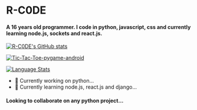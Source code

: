 # R-C0DE

#### A 16 years old programmer. I code in python, javascript, css and currently learning node.js, sockets and react.js.

[![R-C0DE's GitHub stats](https://github-readme-stats.vercel.app/api?username=R-C0DE&count_private=true&theme=midnight-purple&border_radius=30&border_color=fff)](https://github.com/R-C0DE/github-readme-stats)

[![Tic-Tac-Toe-pygame-android](https://github-readme-stats.vercel.app/api/pin/?username=R-C0DE&repo=Tic-Tac-Toe_pygame-android&theme=midnight-purple&border_radius=30&border_color=fff)](https://github.com/R-C0DE/Tic-Tac-Toe_pygame-android)

[![Language Stats](https://github-readme-stats.vercel.app/api/top-langs/?username=R-C0DE&langs_count=5&theme=midnight-purple&border_radius=30&border_color=fff&layout=compact)]()
- 🔭 Currently working on python...
- 🌱 Currently learning node.js, react.js and django...

#### Looking to collaborate on any python project...



